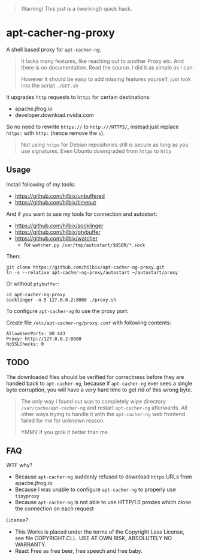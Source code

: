 > Warning!  This just is a (working!) quick hack.

# apt-cacher-ng-proxy

A shell based proxy for `apt-cacher-ng`.

> It lacks many features, like reaching out to another Proxy etc.
> And there is no documentation.  Read the source.  I did it as simple as I can.
>
> However it should be easy to add missing features yourself, just look into the script `./GET.sh`

It upgrades `http` requests to `https` for certain destinations:

- apache.jfrog.io
- developer.download.nvidia.com

So no need to rewrite `https://` to `http:///HTTPS/`,
instead just replace `https:` with `http:` (hence remove the `s`).

> Not using `https` for Debian repositories still is secure
> as long as you use signatures.  Even Ubuntu downgraded from `https` to `http`


## Usage

Install following of my tools:

- <https://github.com/hilbix/unbuffered>
- <https://github.com/hilbix/timeout>

And if you want to use my tools for connection and autostart:

- <https://github.com/hilbix/socklinger>
- <https://github.com/hilbix/ptybuffer>
- <https://github.com/hilbix/watcher>
  - for `watcher.py /var/tmp/autostart/$USER/*.sock`

Then:

	git clone https://github.com/hilbix/apt-cacher-ng-proxy.git
	ln -s --relative apt-cacher-ng-proxy/autostart ~/autostart/proxy

Or without `ptybuffer`:

	cd apt-cacher-ng-proxy
	socklinger -n-5 127.0.0.2:8080 ./proxy.sh

To configure `apt-cacher-ng` to use the proxy port:

Create file `/etc/apt-cacher-ng/proxy.conf` with following contents:

	AllowUserPorts: 80 443
	Proxy: http://127.0.0.2:8080
	NoSSLChecks: 0

## TODO

The downloaded files should be verified for correctness before they are handed back to `apt-cacher-ng`,
because if `apt-cacher-ng` ever sees a single byte corruption, you will have a very hard time to get rid of this wrong byte.

> The only way I found out was to completely wipe directory `/var/cache/apt-cacher-ng` and restart `apt-cacher-ng` afterwards.
> All other ways trying to handle it with the `apt-cacher-ng` web frontend failed for me for unknown reason.
>
> YMMV if you grok it better than me.


## FAQ

WTF why?

- Because `apt-cacher-ng` suddenly refused to download `https` URLs from apache.jfrog.io
- Because I was unable to configure `apt-cacher-ng` to properly use `tinyproxy`
- Because `apt-cacher-ng` is not able to use HTTP/1.0 proxies which close the connection on each request

License?

- This Works is placed under the terms of the Copyright Less License,  
  see file COPYRIGHT.CLL.  USE AT OWN RISK, ABSOLUTELY NO WARRANTY.
- Read: Free as free beer, free speech and free baby.

